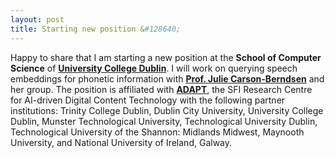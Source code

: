 ```yaml
---
layout: post
title: Starting new position &#128640;
---
```


Happy to share that I am starting a new position at the <strong>School of Computer Science</strong> of <strong><a href="https://www.ucd.ie/" target="_blank" rel="noopener">University College Dublin</a></strong>.
I will work on querying speech embeddings for phonetic information with <strong><a href="https://people.ucd.ie/julie.berndsen" target="_blank" rel="noopener">Prof. Julie Carson-Berndsen</a></strong> and her group. 
The position is affiliated with <strong><a href="https://www.adaptcentre.ie/" target="_blank" rel="noopener">ADAPT</a></strong>, the SFI Research Centre for AI-driven Digital Content Technology with the following partner institutions: Trinity College Dublin, Dublin City University, University College Dublin, Munster Technological University, Technological University Dublin, Technological University of the Shannon: Midlands Midwest, Maynooth University, and National University of Ireland, Galway.

